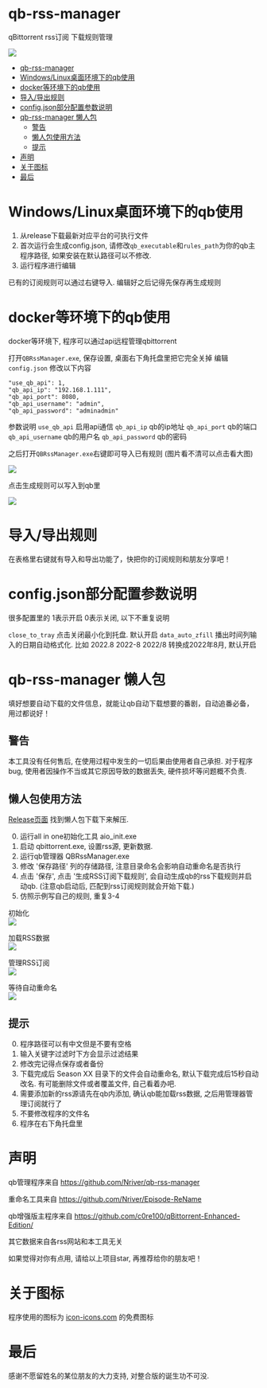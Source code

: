 # qb-rss-manager

qBittorrent rss订阅 下载规则管理

<a href="https://count.getloli.com"><img align="center" src="https://count.getloli.com/get/@Nriver_qb-rss-manager"></a><br>


<!--ts-->

* [qb-rss-manager](#qb-rss-manager)
* [Windows/Linux桌面环境下的qb使用](#windowslinux桌面环境下的qb使用)
* [docker等环境下的qb使用](#docker等环境下的qb使用)
* [导入/导出规则](#导入导出规则)
* [config.json部分配置参数说明](#configjson部分配置参数说明)
* [qb-rss-manager 懒人包](#qb-rss-manager-懒人包)
    * [警告](#警告)
    * [懒人包使用方法](#懒人包使用方法)
    * [提示](#提示)
* [声明](#声明)
* [关于图标](#关于图标)
* [最后](#最后)

<!--te-->

# Windows/Linux桌面环境下的qb使用

1. 从release下载最新对应平台的可执行文件
2. 首次运行会生成config.json, 请修改`qb_executable`和`rules_path`为你的qb主程序路径, 如果安装在默认路径可以不修改.
3. 运行程序进行编辑

已有的订阅规则可以通过右键导入. 编辑好之后记得先保存再生成规则

# docker等环境下的qb使用

docker等环境下, 程序可以通过api远程管理qbittorrent

打开`QBRssManager.exe`, 保存设置, 桌面右下角托盘里把它完全关掉
编辑`config.json`
修改以下内容

```
"use_qb_api": 1,
"qb_api_ip": "192.168.1.111",
"qb_api_port": 8080,
"qb_api_username": "admin",
"qb_api_password": "adminadmin"
```

参数说明
`use_qb_api` 启用api通信
`qb_api_ip` qb的ip地址
`qb_api_port` qb的端口
`qb_api_username` qb的用户名
`qb_api_password` qb的密码

之后打开`QBRssManager.exe`右键即可导入已有规则
(图片看不清可以点击看大图)

![](https://raw.githubusercontent.com/Nriver/qb-rss-manager/main/docs/rss_read.gif)

点击生成规则可以写入到qb里

![](https://raw.githubusercontent.com/Nriver/qb-rss-manager/main/docs/rss_write.gif)

# 导入/导出规则

在表格里右键就有导入和导出功能了，快把你的订阅规则和朋友分享吧！

# config.json部分配置参数说明

很多配置里的 1表示开启 0表示关闭, 以下不重复说明

`close_to_tray` 点击关闭最小化到托盘. 默认开启
`data_auto_zfill` 播出时间列输入的日期自动格式化. 比如 2022.8 2022-8 2022/8 转换成2022年8月, 默认开启

# qb-rss-manager 懒人包

填好想要自动下载的文件信息，就能让qb自动下载想要的番剧，自动追番必备，用过都说好！

## 警告

本工具没有任何售后, 在使用过程中发生的一切后果由使用者自己承担. 对于程序bug, 使用者因操作不当或其它原因导致的数据丢失,
硬件损坏等问题概不负责.

## 懒人包使用方法

[Release页面](https://github.com/Nriver/qb-rss-manager/releases) 找到懒人包下载下来解压.

0. 运行all in one初始化工具 aio_init.exe
1. 启动 qbittorrent.exe, 设置rss源, 更新数据.
2. 运行qb管理器 QBRssManager.exe
3. 修改 '保存路径' 列的存储路径, 注意目录命名会影响自动重命名是否执行
4. 点击 '保存', 点击 '生成RSS订阅下载规则', 会自动生成qb的rss下载规则并启动qb. (注意qb启动后,
   匹配到rss订阅规则就会开始下载.)
5. 仿照示例写自己的规则, 重复3-4

初始化  
![](https://raw.githubusercontent.com/Nriver/qb-rss-manager/main/aio/0.gif)

加载RSS数据  
![](https://raw.githubusercontent.com/Nriver/qb-rss-manager/main/aio/1.gif)

管理RSS订阅  
![](https://raw.githubusercontent.com/Nriver/qb-rss-manager/main/aio/2.gif)

等待自动重命名  
![](https://raw.githubusercontent.com/Nriver/qb-rss-manager/main/aio/3.gif)

## 提示

0. 程序路径可以有中文但是不要有空格
1. 输入关键字过滤时下方会显示过滤结果
2. 修改完记得点保存或者备份
3. 下载完成后 Season XX 目录下的文件会自动重命名, 默认下载完成后15秒自动改名. 有可能删除文件或者覆盖文件, 自己看着办吧.
4. 需要添加新的rss源请先在qb内添加, 确认qb能加载rss数据, 之后用管理器管理订阅就行了
5. 不要修改程序的文件名
6. 程序在右下角托盘里

# 声明

qb管理程序来自 https://github.com/Nriver/qb-rss-manager

重命名工具来自 https://github.com/Nriver/Episode-ReName

qb增强版主程序来自 https://github.com/c0re100/qBittorrent-Enhanced-Edition/

其它数据来自各rss网站和本工具无关

如果觉得对你有点用, 请给以上项目star, 再推荐给你的朋友吧！

# 关于图标

程序使用的图标为 [icon-icons.com](https://icon-icons.com/icon/qbittorrent/93768) 的免费图标

# 最后

感谢不愿留姓名的某位朋友的大力支持, 对整合版的诞生功不可没.

